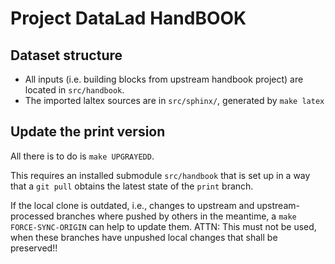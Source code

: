 # Project DataLad HandBOOK

## Dataset structure

- All inputs (i.e. building blocks from upstream handbook project) are located in
  `src/handbook`.
- The imported laltex sources are in `src/sphinx/`, generated by `make latex`


## Update the print version

All there is to do is ``make UPGRAYEDD``.

This requires an installed submodule ``src/handbook`` that is set up in a way that a ``git pull`` obtains the latest state of the ``print`` branch.

If the local clone is outdated, i.e., changes to upstream and
upstream-processed branches where pushed by others in the meantime, a `make
FORCE-SYNC-ORIGIN` can help to update them. ATTN: This must not be used, when
these branches have unpushed local changes that shall be preserved!!

